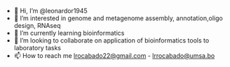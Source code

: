 - 👋 Hi, I’m @leonardor1945
- 👀 I’m interested in genome and metagenome assembly, annotation,oligo design, RNAseq
- 🌱 I’m currently learning bioinformatics
- 💞️ I’m looking to collaborate on application of bioinformatics tools to laboratory tasks
- 📫 How to reach me lrocabado22@gmail.com - lrrocabado@umsa.bo

<!---
leonardor1945/leonardor1945 is a ✨ special ✨ repository because its `README.md` (this file) appears on your GitHub profile.
You can click the Preview link to take a look at your changes.
--->
